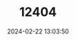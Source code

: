 ---
title: "12404"
category: "Luciogobius pallidus"
draft: false
date: 2024-02-22 13:03:50
languages:
  English: ["Well Goby", "Well Earthworm Goby"]
  Japanese: ["イドミミズハゼ", "Ido-mimizuhaze"]
  Korean: ["Ju-hong-mi-ggeun-mang-dug"]
---